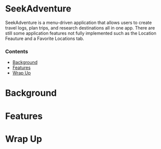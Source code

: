 # SeekAdventure
SeekAdventure is a menu-driven application that allows users to create travel logs, plan trips, and research destinations all in one app. There are 
still some application features not fully implemented such as the Location Feauture and a Favorite Locations tab.
### Contents
+ [Background](#background )
+ [Features](url)
+ [Wrap Up](url)

# Background 

# Features


# Wrap Up
